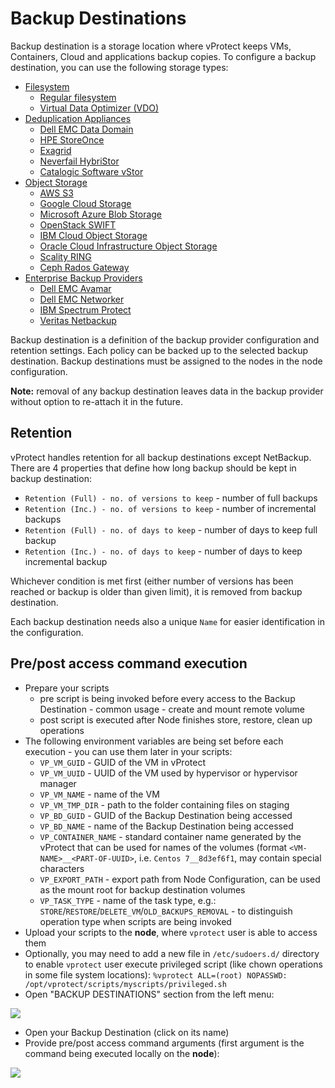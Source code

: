 # Backup Destinations

Backup destination is a storage location where vProtect keeps VMs, Containers, Cloud and applications backup copies. To configure a backup destination, you can use the following storage types:

* [Filesystem](filesystem/)
  * [Regular filesystem](filesystem/regular-filesystem.md)
  * [Virtual Data Optimizer \(VDO\)](filesystem/virtual-data-optimizer-vdo.md)
* [Deduplication Appliances](deduplication-appliances/)
  * [Dell EMC Data Domain](deduplication-appliances/dell-emc-data-domain.md)
  * [HPE StoreOnce](deduplication-appliances/hpe-storeonce.md)
  * [Exagrid](deduplication-appliances/exagrid.md)
  * [Neverfail HybriStor](deduplication-appliances/neverfail-hybristor.md)
  * [Catalogic Software vStor](deduplication-appliances/catalogic-software-vstor.md)
* [Object Storage](object-storage/)
  * [AWS S3](object-storage/aws-s3.md)
  * [Google Cloud Storage](object-storage/google-cloud-storage.md)
  * [Microsoft Azure Blob Storage](object-storage/microsoft-azure-blob-storage.md)
  * [OpenStack SWIFT](object-storage/openstack-swift.md)
  * [IBM Cloud Object Storage](object-storage/ibm-cloud-object-storage.md)
  * [Oracle Cloud Infrastructure Object Storage](object-storage/oracle-cloud-infrastructure-object-storage.md)
  * [Scality RING](object-storage/scality-ring.md)
  * [Ceph Rados Gateway](object-storage/ceph-rados-gateway.md)
* [Enterprise Backup Providers](enterprise-backup-providers/)
  * [Dell EMC Avamar](enterprise-backup-providers/dell-emc-avamar.md)
  * [Dell EMC Networker](enterprise-backup-providers/dell-emc-networker.md)
  * [IBM Spectrum Protect](enterprise-backup-providers/ibm-spectrum-protect.md)
  * [Veritas Netbackup](enterprise-backup-providers/veritas-netbackup.md)

Backup destination is a definition of the backup provider configuration and retention settings. Each policy can be backed up to the selected backup destination. Backup destinations must be assigned to the nodes in the node configuration.

**Note:** removal of any backup destination leaves data in the backup provider without option to re-attach it in the future.

## Retention

vProtect handles retention for all backup destinations except NetBackup. There are 4 properties that define how long backup should be kept in backup destination:

* `Retention (Full) - no. of versions to keep` - number of full backups
* `Retention (Inc.) - no. of versions to keep` - number of incremental backups
* `Retention (Full) - no. of days to keep` - number of days to keep full backup
* `Retention (Inc.) - no. of days to keep` - number of days to keep incremental backup

Whichever condition is met first \(either number of versions has been reached or backup is older than given limit\), it is removed from backup destination.

Each backup destination needs also a unique `Name` for easier identification in the configuration.

## Pre/post access command execution

* Prepare your scripts
  * pre script is being invoked before every access to the Backup Destination - common usage - create and mount remote volume
  * post script is executed after Node finishes store, restore, clean up operations
* The following environment variables are being set before each execution - you can use them later in your scripts:
  * `VP_VM_GUID` - GUID of the VM in vProtect
  * `VP_VM_UUID` - UUID of the VM used by hypervisor or hypervisor manager
  * `VP_VM_NAME` - name of the VM
  * `VP_VM_TMP_DIR` - path to the folder containing files on staging
  * `VP_BD_GUID` - GUID of the Backup Destination being accessed
  * `VP_BD_NAME` - name of the Backup Destination being accessed
  * `VP_CONTAINER_NAME` - standard container name generated by the vProtect that can be used for names of the volumes \(format `<VM-NAME>__<PART-OF-UUID>`, i.e. `Centos 7__8d3ef6f1`, may contain special characters
  * `VP_EXPORT_PATH` - export path from Node Configuration, can be used as the mount root for backup destination volumes
  * `VP_TASK_TYPE` - name of the task type, e.g.: `STORE`/`RESTORE`/`DELETE_VM`/`OLD_BACKUPS_REMOVAL` - to distinguish operation type when scripts are being invoked
* Upload your scripts to the **node**, where `vprotect` user is able to access them
* Optionally, you may need to add a new file in `/etc/sudoers.d/` directory to enable `vprotect` user execute privileged script \(like chown operations in some file system locations\): `%vprotect ALL=(root) NOPASSWD: /opt/vprotect/scripts/myscripts/privileged.sh`
* Open "BACKUP DESTINATIONS" section from the left menu:

![](https://github.com/backupmonster/storware-vprotect-manual/tree/31778b5e60e67956cc3fb965d118537bb2d2be7e/.gitbook/assets/backupdest.jpg)

* Open your Backup Destination \(click on its name\)
* Provide pre/post access command arguments \(first argument is the command being executed locally on the **node**\):

![](https://github.com/backupmonster/storware-vprotect-manual/tree/31778b5e60e67956cc3fb965d118537bb2d2be7e/.gitbook/assets/backupdest-prepost.jpg)

